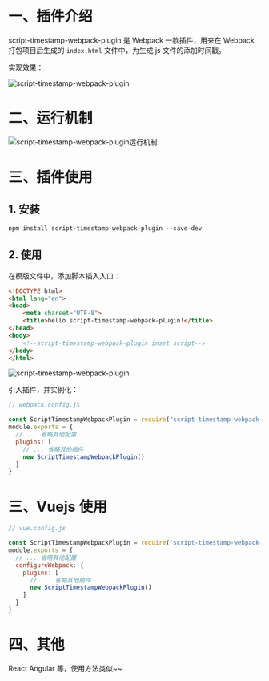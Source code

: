 # 一、插件介绍
script-timestamp-webpack-plugin 是 Webpack 一款插件，用来在 Webpack 打包项目后生成的 `index.html` 文件中，为生成 js 文件的添加时间戳。

实现效果：

![script-timestamp-webpack-plugin](https://blog.pingan8787.com/github/script-timestamp-webpack-plugin%20result.png)


# 二、运行机制

![script-timestamp-webpack-plugin运行机制](https://blog.pingan8787.com/github/script-timestamp-webpack-plugin.png)

# 三、插件使用 

## 1. 安装

```shell
npm install script-timestamp-webpack-plugin --save-dev
```

## 2. 使用

在模版文件中，添加脚本插入入口：

```html
<!DOCTYPE html>
<html lang="en">
<head>
    <meta charset="UTF-8">
    <title>hello script-timestamp-webpack-plugin!</title>
</head>
<body>
    <!--script-timestamp-webpack-plugin inset script-->
</body>
</html>
```


![script-timestamp-webpack-plugin](https://blog.pingan8787.com/github/script-timestamp-webpack-plugin-results.png)


引入插件，并实例化：
```js
// webpack.config.js

const ScriptTimestampWebpackPlugin = require("script-timestamp-webpack-plugin");
module.exports = {
  // ... 省略其他配置
  plugins: [
    // ... 省略其他插件
    new ScriptTimestampWebpackPlugin()  
  ]
}
```

# 三、Vuejs 使用

```js
// vue.config.js

const ScriptTimestampWebpackPlugin = require("script-timestamp-webpack-plugin");
module.exports = {
  // ... 省略其他配置
  configureWebpack: {
    plugins: [
      // ... 省略其他插件
      new ScriptTimestampWebpackPlugin()  
    ]
  }
}
```

# 四、其他

React Angular 等，使用方法类似~~
